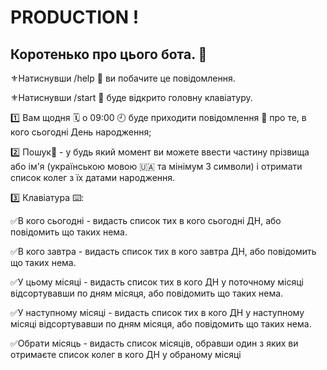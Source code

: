 # PRODUCTION !

## Коротенько про цього бота. 🦾

⚜️Натиснувши /help 🧭 ви побачите це повідомлення.

⚜️Натиснувши /start 👻 буде відкрито головну клавіатуру.

1️⃣ Вам щодня 🗓 о 09:00 🕘 буде приходити повідомлення 📩 про те, в кого сьогодні День народження;

2️⃣ Пошук🔎 - у будь який момент ви можете ввести частину прізвища або ім'я (українською мовою 🇺🇦 та мінімум 3 символи) і отримати список колег з їх датами народження.

3️⃣ Клавіатура ⌨️:

✅В кого сьогодні - видасть список тих в кого сьогодні ДН, або повідомить що таких нема.

✅В кого завтра - видасть список тих в кого завтра ДН, або повідомить що таких нема.

✅У цьому місяці - видасть список тих в кого ДН у поточному місяці відсортувавши по дням місяця, або повідомить що таких нема.

✅У наступному місяці - видасть список тих в кого ДН у наступному місяці відсортувавши по дням місяця, або повідомить що таких нема.

✅Обрати місяць - видасть список місяців, обравши один з яких ви отримаєте список колег в кого ДН у обраному місяці
